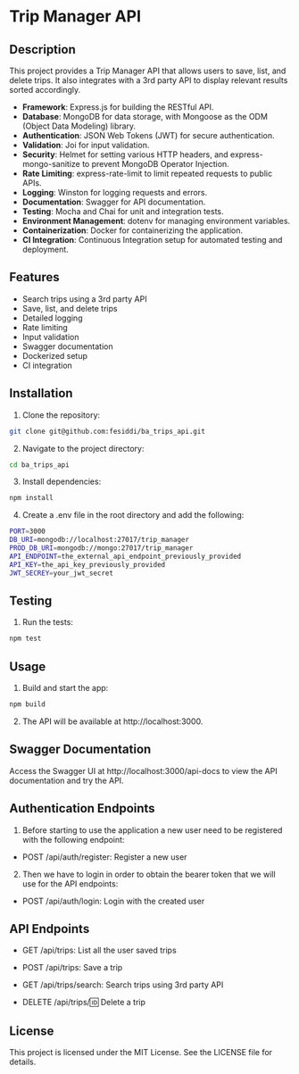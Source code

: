 # Trip Manager API

## Description
This project provides a Trip Manager API that allows users to save, list, and delete trips. It also integrates with a 3rd party API to display relevant results sorted accordingly.

- **Framework**: Express.js for building the RESTful API.
- **Database**: MongoDB for data storage, with Mongoose as the ODM (Object Data Modeling) library.
- **Authentication**: JSON Web Tokens (JWT) for secure authentication.
- **Validation**: Joi for input validation.
- **Security**: Helmet for setting various HTTP headers, and express-mongo-sanitize to prevent MongoDB Operator Injection.
- **Rate Limiting**: express-rate-limit to limit repeated requests to public APIs.
- **Logging**: Winston for logging requests and errors.
- **Documentation**: Swagger for API documentation.
- **Testing**: Mocha and Chai for unit and integration tests.
- **Environment Management**: dotenv for managing environment variables.
- **Containerization**: Docker for containerizing the application.
- **CI Integration**: Continuous Integration setup for automated testing and deployment.

## Features

- Search trips using a 3rd party API
- Save, list, and delete trips
- Detailed logging
- Rate limiting
- Input validation
- Swagger documentation
- Dockerized setup
- CI integration

## Installation

1. Clone the repository:
```sh
git clone git@github.com:fesiddi/ba_trips_api.git
```

2. Navigate to the project directory:
```sh
cd ba_trips_api
```

3. Install dependencies:
```sh
npm install
```

4. Create a .env file in the root directory and add the following:
```sh
PORT=3000
DB_URI=mongodb://localhost:27017/trip_manager
PROD_DB_URI=mongodb://mongo:27017/trip_manager
API_ENDPOINT=the_external_api_endpoint_previously_provided
API_KEY=the_api_key_previously_provided
JWT_SECREY=your_jwt_secret
```

## Testing

1. Run the tests:
```sh
npm test
```

## Usage

1. Build and start the app:
```sh
npm build
```

2. The API will be available at http://localhost:3000.


## Swagger Documentation

Access the Swagger UI at http://localhost:3000/api-docs to view the API documentation and try the API.


## Authentication Endpoints

1. Before starting to use the application a new user need to be registered with the following endpoint:

- POST /api/auth/register: Register a new user

2. Then we have to login in order to obtain the bearer token that we will use for the API endpoints:

- POST /api/auth/login: Login with the created user

## API Endpoints

- GET /api/trips: List all the user saved trips

- POST /api/trips: Save a trip

- GET /api/trips/search: Search trips using 3rd party API

- DELETE /api/trips/:id: Delete a trip


## License

This project is licensed under the MIT License. See the LICENSE file for details.